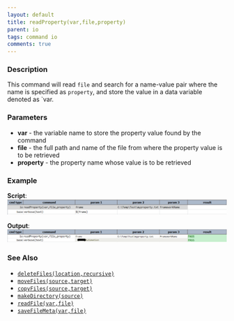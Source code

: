 ```yaml
---
layout: default
title: readProperty(var,file,property)
parent: io
tags: command io
comments: true
---
```



### Description
This command will read `file` and search for a name-value pair where the name is specified as `property`, and store the
value in a data variable denoted as `var.
    

### Parameters
- **var** \- the variable name to store the property value found by the command
- **file** \- the full path and name of the file from where the property value is to be retrieved
- **property** \- the property name whose value is to be retrieved


### Example
**Script**:<br/>
![script](image/readProperty_01.png)

**Output**:<br/>
![output](image/readProperty_02.png)


### See Also
- [`deleteFiles(location,recursive)`](deleteFiles(location,recursive))
- [`moveFiles(source,target)`](moveFiles(source,target))
- [`copyFiles(source,target)`](copyFiles(source,target))
- [`makeDirectory(source)`](makeDirectory(source))
- [`readFile(var,file)`](readFile(var,file))
- [`saveFileMeta(var,file)`](saveFileMeta(var,file))
